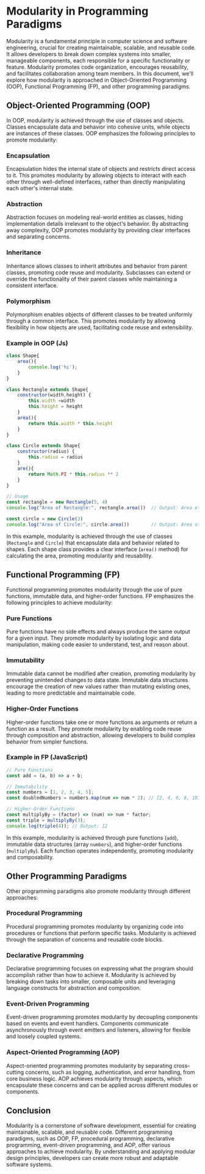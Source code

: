 # Modularity in Programming Paradigms

Modularity is a fundamental principle in computer science and software engineering, crucial for creating maintainable, scalable, and reusable code. It allows developers to break down complex systems into smaller, manageable components, each responsible for a specific functionality or feature. Modularity promotes code organization, encourages reusability, and facilitates collaboration among team members. In this document, we'll explore how modularity is approached in Object-Oriented Programming (OOP), Functional Programming (FP), and other programming paradigms.

## Object-Oriented Programming (OOP)

In OOP, modularity is achieved through the use of classes and objects. Classes encapsulate data and behavior into cohesive units, while objects are instances of these classes. OOP emphasizes the following principles to promote modularity:

### Encapsulation
Encapsulation hides the internal state of objects and restricts direct access to it. This promotes modularity by allowing objects to interact with each other through well-defined interfaces, rather than directly manipulating each other's internal state.

### Abstraction
Abstraction focuses on modeling real-world entities as classes, hiding implementation details irrelevant to the object's behavior. By abstracting away complexity, OOP promotes modularity by providing clear interfaces and separating concerns.

### Inheritance
Inheritance allows classes to inherit attributes and behavior from parent classes, promoting code reuse and modularity. Subclasses can extend or override the functionality of their parent classes while maintaining a consistent interface.

### Polymorphism
Polymorphism enables objects of different classes to be treated uniformly through a common interface. This promotes modularity by allowing flexibility in how objects are used, facilitating code reuse and extensibility.

### Example in OOP (Js)
```javascript
class Shape{
    area(){
        console.log('hi');
    }
}

class Rectangle extends Shape{
    constructor(width,height) {
        this.width =width
        this.height = height
    }
    area(){
        return this.width * this.height
    }
}

class Circle extends Shape{
    constructor(radius) {
        this.radius = radius
    }
    are(){
        return Math.PI * this.radius ** 2
    }
}

// Usage
const rectangle = new Rectangle(5, 4)
console.log("Area of Rectangle:", rectangle.area())  // Output: Area of Rectangle: 20

const circle = new Circle(3)
console.log("Area of Circle:", circle.area())        // Output: Area of Circle: 28.26
```

In this example, modularity is achieved through the use of classes (`Rectangle` and `Circle`) that encapsulate data and behavior related to shapes. Each shape class provides a clear interface (`area()` method) for calculating the area, promoting modularity and reusability.

## Functional Programming (FP)

Functional programming promotes modularity through the use of pure functions, immutable data, and higher-order functions. FP emphasizes the following principles to achieve modularity:

### Pure Functions
Pure functions have no side effects and always produce the same output for a given input. They promote modularity by isolating logic and data manipulation, making code easier to understand, test, and reason about.

### Immutability
Immutable data cannot be modified after creation, promoting modularity by preventing unintended changes to data state. Immutable data structures encourage the creation of new values rather than mutating existing ones, leading to more predictable and maintainable code.

### Higher-Order Functions
Higher-order functions take one or more functions as arguments or return a function as a result. They promote modularity by enabling code reuse through composition and abstraction, allowing developers to build complex behavior from simpler functions.

### Example in FP (JavaScript)
```javascript
// Pure Functions
const add = (a, b) => a + b;

// Immutability
const numbers = [1, 2, 3, 4, 5];
const doubledNumbers = numbers.map(num => num * 2); // [2, 4, 6, 8, 10]

// Higher-Order Functions
const multiplyBy = (factor) => (num) => num * factor;
const triple = multiplyBy(3);
console.log(triple(4)); // Output: 12
```

In this example, modularity is achieved through pure functions (`add`), immutable data structures (array `numbers`), and higher-order functions (`multiplyBy`). Each function operates independently, promoting modularity and composability.

## Other Programming Paradigms

Other programming paradigms also promote modularity through different approaches:

### Procedural Programming
Procedural programming promotes modularity by organizing code into procedures or functions that perform specific tasks. Modularity is achieved through the separation of concerns and reusable code blocks.

### Declarative Programming
Declarative programming focuses on expressing what the program should accomplish rather than how to achieve it. Modularity is achieved by breaking down tasks into smaller, composable units and leveraging language constructs for abstraction and composition.

### Event-Driven Programming
Event-driven programming promotes modularity by decoupling components based on events and event handlers. Components communicate asynchronously through event emitters and listeners, allowing for flexible and loosely coupled systems.

### Aspect-Oriented Programming (AOP)
Aspect-oriented programming promotes modularity by separating cross-cutting concerns, such as logging, authentication, and error handling, from core business logic. AOP achieves modularity through aspects, which encapsulate these concerns and can be applied across different modules or components.

## Conclusion

Modularity is a cornerstone of software development, essential for creating maintainable, scalable, and reusable code. Different programming paradigms, such as OOP, FP, procedural programming, declarative programming, event-driven programming, and AOP, offer various approaches to achieve modularity. By understanding and applying modular design principles, developers can create more robust and adaptable software systems.